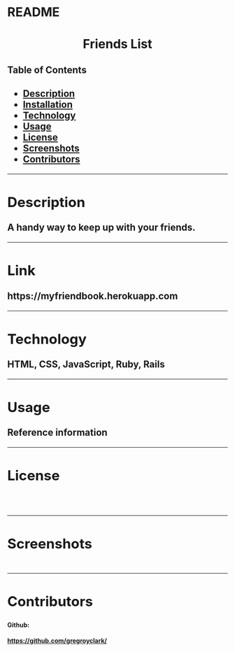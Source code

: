 # README

<h1 align= "center">Friends List</h1> 
  <h2>Table of Contents<h2>
  <ul>
  <li><a href="#descrip">Description</a></li>  
  <li><a href="#install">Installation</a></li> 
  <li><a href="#tech">Technology</a></li> 
  <li><a href="#use">Usage</a></li> 
  <li><a href="#license">License</a></li>
  <li><a href="#screen">Screenshots</a></li> 
  <li><a href="#contr">Contributors</a></li>
  </ul>
    <hr>
  <div id="descrip"><h2>Description</h2> </div>
  A handy way to keep up with your friends.
  <hr>
  <div id="install"><h2>Link</h2> </div>
  <p>https://myfriendbook.herokuapp.com</p>
  <hr>
  <div id="tech"><h2>Technology</h2></div>           
  <p>HTML, CSS, JavaScript, Ruby, Rails</p>
  <hr>
  <div id="use"><h2>Usage</h2></div>
  <p>Reference information</p>  
  <hr>
  <div id="license"><h2>License</h2></div>
  <p><img align="left" src= ></p><br>
  <hr>
  <div id="screen"><h2>Screenshots</h2></div>
  <p><img src= ></p>
  <hr>
  <div id="contr"><h2>Contributors</h2> </div>

  <h4>Github:<h4> <a href= "https://github.com/gregroyclark/">https://github.com/gregroyclark/</a>

<!--  This README would normally document whatever steps are necessary to get the
application up and running.

Things you may want to cover:

* Ruby version

* System dependencies

* Configuration

* Database creation

* Database initialization

* How to run the test suite

* Services (job queues, cache servers, search engines, etc.)

* Deployment instructions

* ... -->
